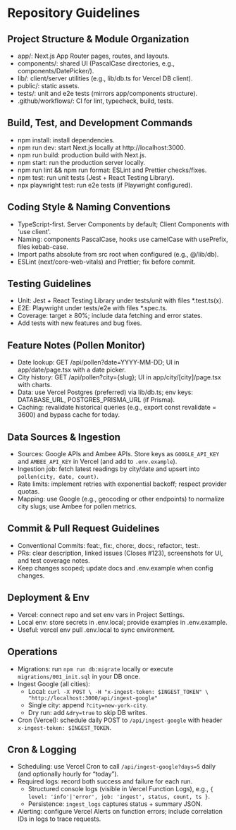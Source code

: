 # Repository Guidelines

## Project Structure & Module Organization
- app/: Next.js App Router pages, routes, and layouts.
- components/: shared UI (PascalCase directories, e.g., components/DatePicker/).
- lib/: client/server utilities (e.g., lib/db.ts for Vercel DB client).
- public/: static assets.
- tests/: unit and e2e tests (mirrors app/components structure).
- .github/workflows/: CI for lint, typecheck, build, tests.

## Build, Test, and Development Commands
- npm install: install dependencies.
- npm run dev: start Next.js locally at http://localhost:3000.
- npm run build: production build with Next.js.
- npm start: run the production server locally.
- npm run lint && npm run format: ESLint and Prettier checks/fixes.
- npm test: run unit tests (Jest + React Testing Library).
- npx playwright test: run e2e tests (if Playwright configured).

## Coding Style & Naming Conventions
- TypeScript-first. Server Components by default; Client Components with 'use client'.
- Naming: components PascalCase, hooks use camelCase with usePrefix, files kebab-case.
- Import paths absolute from src root when configured (e.g., @/lib/db).
- ESLint (next/core-web-vitals) and Prettier; fix before commit.

## Testing Guidelines
- Unit: Jest + React Testing Library under tests/unit with files *.test.ts(x).
- E2E: Playwright under tests/e2e with files *.spec.ts.
- Coverage: target ≥ 80%; include data fetching and error states.
- Add tests with new features and bug fixes.

## Feature Notes (Pollen Monitor)
- Date lookup: GET /api/pollen?date=YYYY-MM-DD; UI in app/date/page.tsx with a date picker.
- City history: GET /api/pollen?city={slug}; UI in app/city/[city]/page.tsx with charts.
- Data: use Vercel Postgres (preferred) via lib/db.ts; env keys: DATABASE_URL, POSTGRES_PRISMA_URL (if Prisma).
- Caching: revalidate historical queries (e.g., export const revalidate = 3600) and bypass cache for today.

## Data Sources & Ingestion
- Sources: Google APIs and Ambee APIs. Store keys as `GOOGLE_API_KEY` and `AMBEE_API_KEY` in Vercel (and add to `.env.example`).
- Ingestion job: fetch latest readings by city/date and upsert into `pollen(city, date, count)`.
- Rate limits: implement retries with exponential backoff; respect provider quotas.
- Mapping: use Google (e.g., geocoding or other endpoints) to normalize city slugs; use Ambee for pollen metrics.

## Commit & Pull Request Guidelines
- Conventional Commits: feat:, fix:, chore:, docs:, refactor:, test:.
- PRs: clear description, linked issues (Closes #123), screenshots for UI, and test coverage notes.
- Keep changes scoped; update docs and .env.example when config changes.

## Deployment & Env
- Vercel: connect repo and set env vars in Project Settings.
- Local env: store secrets in .env.local; provide examples in .env.example.
- Useful: vercel env pull .env.local to sync environment.
 
## Operations
- Migrations: run `npm run db:migrate` locally or execute `migrations/001_init.sql` in your DB once.
- Ingest Google (all cities):
  - Local: `curl -X POST \
    -H "x-ingest-token: $INGEST_TOKEN" \
    "http://localhost:3000/api/ingest-google"`
  - Single city: append `?city=new-york-city`.
  - Dry run: add `&dry=true` to skip DB writes.
- Cron (Vercel): schedule daily POST to `/api/ingest-google` with header `x-ingest-token: $INGEST_TOKEN`.

## Cron & Logging
- Scheduling: use Vercel Cron to call `/api/ingest-google?days=5` daily (and optionally hourly for “today”).
- Required logs: record both success and failure for each run.
  - Structured console logs (visible in Vercel Function Logs), e.g., `{ level: 'info'|'error', job: 'ingest', status, count, ts }`.
  - Persistence: `ingest_logs` captures status + summary JSON.
- Alerting: configure Vercel Alerts on function errors; include correlation IDs in logs to trace requests.
